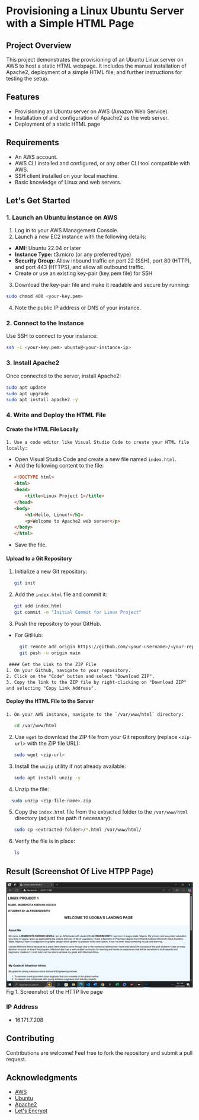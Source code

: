 # Provisioning a Linux Ubuntu Server with a Simple HTML Page

## Project Overview
This project demonstrates the provisioning of an Ubuntu Linux server on AWS to host a static HTML webpage. It includes the manual installation of Apache2, deployment of a simple HTML file, and further instructions for testing the setup.

## Features
- Provisioning an Ubuntu server on AWS (Amazon Web Service).
- Installation of and configuration of Apache2 as the web server.
- Deployment of a static HTML page

## Requirements
- An AWS account.
- AWS CLI installed and configured, or any other CLI tool compatible with AWS.
- SSH client installed on your local machine.
- Basic knowledge of Linux and web servers.


## Let's Get Started
### 1. Launch an Ubuntu instance on AWS
1. Log in to your AWS Management Console.
2. Launch a new EC2 instance with the following details:
- **AMI:** Ubuntu 22.04 or later
- **Instance Type:** t3.micro (or any preferred type)
- **Security Group:** Allow inbound traffic on port 22 (SSH), port 80 (HTTP), and port 443 (HTTPS), and allow all outbound traffic.
- Create or use an existing key-pair (key.pem file) for SSH
3. Download the key-pair file and make it readable and secure by running:
```bash
sudo chmod 400 <your-key.pem>
```
4. Note the public IP address or DNS of your instance.


### 2. Connect to the Instance
Use SSH to connect to your instance:
```bash
ssh -i <your-key.pem> ubuntu@<your-instance-ip>
```

### 3. Install Apache2
Once connected to the server, install Apache2:
```bash
sudo apt update
sudo apt upgrade
sudo apt install apache2 -y
```

### 4. Write and Deploy the HTML File
#### Create the HTML File Locally
    1. Use a code editor like Visual Studio Code to create your HTML file locally:
   - Open Visual Studio Code and create a new file named `index.html`.
   - Add the following content to the file:
  ```html
     <!DOCTYPE html>
     <html>
     <head>
         <title>Linux Project 1</title>
     </head>
     <body>
         <h1>Hello, Linux!</h1>
         <p>Welcome to Apache2 web server</p>
     </body>
     </html>
   ```
   - Save the file.


   #### Upload to a Git Repository
   1. Initialize a new Git repository:
```bash
   git init
   ```

   2. Add the `index.html` file and commit it:
```bash
   git add index.html
   git commit -m "Initial Commit for Linux Project"
   ```

   3. Push the repository to your GitHub.
   - For GitHub:
```bash
     git remote add origin https://github.com/<your-username>/<your-repository>.git
     git push -u origin main
```

     #### Get the Link to the ZIP File
    1. On your Github, navigate to your repository.
    2. Click on the "Code" button and select "Download ZIP".
    3. Copy the link to the ZIP file by right-clicking on "Download ZIP" and selecting "Copy Link Address".


#### Deploy the HTML File to the Server
    1. On your AWS instance, navigate to the `/var/www/html` directory:
```bash
   cd /var/www/html
   ```

   2. Use `wget` to download the ZIP file from your Git repository (replace `<zip-url>` with the ZIP file URL):
```bash
   sudo wget <zip-url>
   ```

   3. Install the `unzip` utility if not already available:
```bash
   sudo apt install unzip -y
   ```
   
   4. Unzip the file:
 ```bash
   sudo unzip <zip-file-name>.zip
   ```

   5. Copy the `index.html` file from the extracted folder to the `/var/www/html` directory (adjust the path if necessary):
```bash
   sudo cp <extracted-folder>/*.html /var/www/html/
   ```

   6. Verify the file is in place:
```bash
   ls
   ```


## Result (Screenshot Of Live HTPP Page)
![Screenshot of HTTP Live Page](./Assets/Screenshot%20of%20the%20live%20HTPP%20page.png)
Fig 1. Screenshot of the HTTP live page





### IP Address
- 16.171.7.208



## Contributing
Contributions are welcome! Feel free to fork the repository and submit a pull request.

## Acknowledgments
- [AWS](https://aws.amazon.com/)
- [Ubuntu](https://ubuntu.com/)
- [Apache2](https://httpd.apache.org/)
- [Let's Encrypt](https://letsencrypt.org/)






















   












